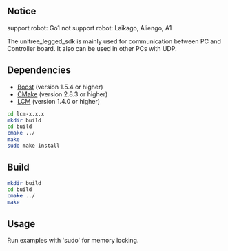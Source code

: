 ## Notice
support robot: Go1
not support robot: Laikago, Aliengo, A1

The unitree_legged_sdk is mainly used for communication between PC and Controller board.
It also can be used in other PCs with UDP.

## Dependencies
* [Boost](http://www.boost.org) (version 1.5.4 or higher)
* [CMake](http://www.cmake.org) (version 2.8.3 or higher)
* [LCM](https://lcm-proj.github.io) (version 1.4.0 or higher)
```bash
cd lcm-x.x.x
mkdir build
cd build
cmake ../
make
sudo make install
```

## Build
```bash
mkdir build
cd build
cmake ../
make
```

## Usage
Run examples with 'sudo' for memory locking.

